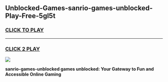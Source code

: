 
## Unblocked-Games-sanrio-games-unblocked-Play-Free-5gl5t
<h3>
<a href="https://premium76.site?title=sanrio-games-unblocked&ref=18A">CLICK TO PLAY</a></h3>
<hr>

<h3>
<a href="https://premium76.site?title=sanrio-games-unblocked&ref=18A">CLICK 2 PLAY</a>
  
</h3>

<a href="https://premium76.site?title=sanrio-games-unblocked&ref=18A"><img src="https://clearcache.store/games.png"></a>


**sanrio-games-unblocked games unblocked: Your Gateway to Fun and Accessible Online Gaming**
